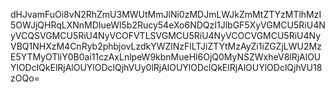 dHJvamFuOi8vN2RhZmU3MWUtMmJlNi0zMDJmLWJkZmMtZTYzMTlhMzI5OWJjQHRqLXNnMDIueWl5b2Rucy54eXo6NDQzI1JlbGF5XyVGMCU5RiU4NyVCQSVGMCU5RiU4NyVCOFVTLSVGMCU5RiU4NyVCOCVGMCU5RiU4NyVBQ1NHXzM4CnRyb2phbjovLzdkYWZlNzFlLTJiZTYtMzAyZi1iZGZjLWU2MzE5YTMyOTliY0B0ai11czAxLnlpeW9kbnMueHl6OjQ0MyNSZWxheV8lRjAlOUYlODclQkElRjAlOUYlODclQjhVUy0lRjAlOUYlODclQkElRjAlOUYlODclQjhVU18zOQo=